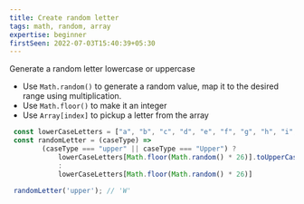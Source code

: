 ```yaml
---
title: Create random letter
tags: math, random, array
expertise: beginner
firstSeen: 2022-07-03T15:40:39+05:30
---
```


Generate a random letter lowercase or uppercase

- Use `Math.random()` to generate a random value, map it to the desired range using multiplication.
- Use `Math.floor()` to make it an integer
- Use `Array[index]` to pickup a letter from the array  

```js
 const lowerCaseLetters = ["a", "b", "c", "d", "e", "f", "g", "h", "i", "j", "k", "l", "m", "n", "o", "p", "q", "r", "s", "t", "u", "v", "w", "x", "y", "z"];
 const randomLetter = (caseType) =>
        (caseType === "upper" || caseType === "Upper") ?
            lowerCaseLetters[Math.floor(Math.random() * 26)].toUpperCase()
            :
            lowerCaseLetters[Math.floor(Math.random() * 26)]

```

```js
 randomLetter('upper'); // 'W'
```

